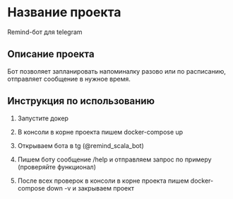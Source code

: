 # Название проекта

Remind-бот для telegram

## Описание проекта

Бот позволяет запланировать напоминалку разово или по расписанию, отправляет сообщение в нужное время.

## Инструкция по использованию

1) Запустите докер

2) В консоли в корне проекта пишем docker-compose up 

3) Открываем бота в tg (@remind_scala_bot)

4) Пишем боту сообщение /help и отправляем запрос по примеру (проверяйте функционал)

5) После всех проверок в консоли в корне проекта пишем docker-compose down -v и закрываем проект